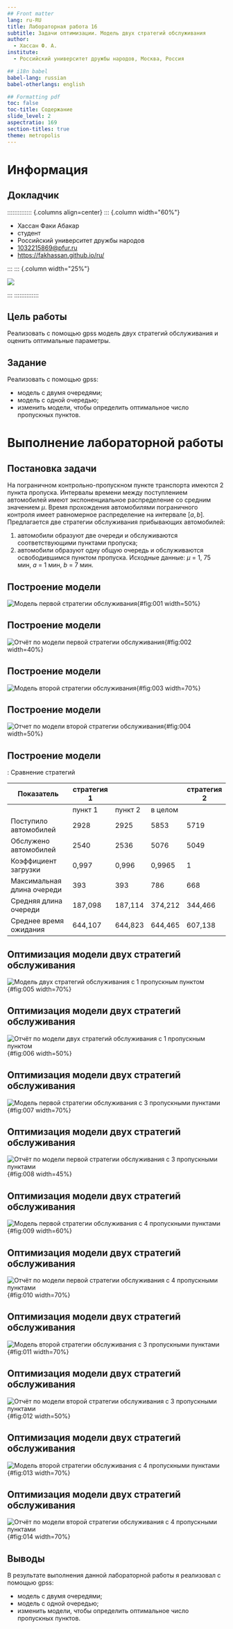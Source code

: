 ```yaml
---
## Front matter
lang: ru-RU
title: Лабораторная работа 16
subtitle: Задачи оптимизации. Модель двух стратегий обслуживания
author:
  - Хассан Ф. А.
institute:
  - Российский университет дружбы народов, Москва, Россия

## i18n babel
babel-lang: russian
babel-otherlangs: english

## Formatting pdf
toc: false
toc-title: Содержание
slide_level: 2
aspectratio: 169
section-titles: true
theme: metropolis
---
```


# Информация

## Докладчик

:::::::::::::: {.columns align=center}
::: {.column width="60%"}

  * Хассан Факи Абакар
  * студент
  * Российский университет дружбы народов
  * [1032215869@pfur.ru](mailto:1032215869@pfur.ru)
  * <https://fakhassan.github.io/ru/>

:::
::: {.column width="25%"}

![](./image/Хассан.jpg)

:::
::::::::::::::

## Цель работы

Реализовать с помощью gpss модель двух стратегий обслуживания и оценить оптимальные параметры.

## Задание

Реализовать с помощью gpss:

- модель с двумя очередями;
- модель с одной очередью;
- изменить модели, чтобы определить оптимальное число пропускных пунктов.


# Выполнение лабораторной работы

## Постановка задачи

На пограничном контрольно-пропускном пункте транспорта имеются 2 пункта
пропуска. Интервалы времени между поступлением автомобилей имеют экспоненциальное распределение со средним значением $\mu$. Время прохождения автомобилями
пограничного контроля имеет равномерное распределение на интервале $[a, b]$.
Предлагается две стратегии обслуживания прибывающих автомобилей:

1) автомобили образуют две очереди и обслуживаются соответствующими пунктами
пропуска;
2) автомобили образуют одну общую очередь и обслуживаются освободившимся
пунктом пропуска.
Исходные данные: $\mu$ = 1, 75 мин, $a$ = 1 мин, $b$ = 7 мин.

## Построение модели

![Модель первой стратегии обслуживания](image/1.png){#fig:001 width=50%}

## Построение модели

![Отчёт по модели первой стратегии обслуживания](image/2.png){#fig:002 width=40%}

## Построение модели

![Модель второй стратегии обслуживания](image/3.png){#fig:003 width=70%}

## Построение модели

![Отчет по модели второй стратегии обслуживания](image/4.png){#fig:004 width=50%}

## Построение модели

: Сравнение стратегий

| Показатель                 | стратегия 1 |         |          |  стратегия 2 |
|----------------------------|-------------|---------|----------|--------------|
|                            | пункт 1     | пункт 2 | в целом  |              |
| Поступило автомобилей      | 2928        | 2925    | 5853     | 5719         |
| Обслужено автомобилей      | 2540        | 2536    | 5076     | 5049         |
| Коэффициент загрузки       | 0,997       | 0,996   | 0,9965   | 1            |
| Максимальная длина очереди | 393         | 393     | 786      | 668          |
| Средняя длина очереди      | 187,098     | 187,114 | 374,212  | 344,466      |
| Среднее время ожидания     | 644,107     | 644,823 | 644,465  | 607,138      |

## Оптимизация модели двух стратегий обслуживания

![Модель двух стратегий обслуживания с 1 пропускным пунктом](image/5.png){#fig:005 width=70%}

## Оптимизация модели двух стратегий обслуживания

![Отчёт по модели двух стратегий обслуживания с 1 пропускным пунктом](image/6.png){#fig:006 width=50%}

## Оптимизация модели двух стратегий обслуживания

![Модель первой стратегии обслуживания с 3 пропускными пунктами](image/7.png){#fig:007 width=70%}

## Оптимизация модели двух стратегий обслуживания

![Отчёт по модели первой стратегии обслуживания с 3 пропускными пунктами](image/8.png){#fig:008 width=45%}

## Оптимизация модели двух стратегий обслуживания

![Модель первой стратегии обслуживания с 4 пропускными пунктами](image/9.png){#fig:009 width=60%}

## Оптимизация модели двух стратегий обслуживания

![Отчёт по модели первой стратегии обслуживания с 4 пропускными пунктами](image/10.png){#fig:010 width=70%}

## Оптимизация модели двух стратегий обслуживания

![Модель второй стратегии обслуживания с 3 пропускными пунктами](image/11.png){#fig:011 width=70%}

## Оптимизация модели двух стратегий обслуживания

![Отчёт по модели второй стратегии обслуживания с 3 пропускными пунктами](image/12.png){#fig:012 width=50%}

## Оптимизация модели двух стратегий обслуживания

![Модель второй стратегии обслуживания с 4 пропускными пунктами](image/13.png){#fig:013 width=70%}

## Оптимизация модели двух стратегий обслуживания

![Отчёт по модели второй стратегии обслуживания с 4 пропускными пунктами](image/14.png){#fig:014 width=70%}

## Выводы

В результате выполнения данной лабораторной работы я реализовал с помощью gpss:

- модель с двумя очередями;
- модель с одной очередью;
- изменить модели, чтобы определить оптимальное число пропускных пунктов.
